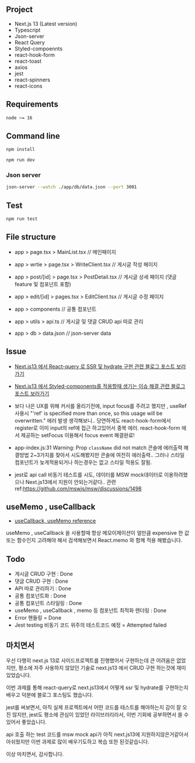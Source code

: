 ## Project
* Next.js 13 (Latest version)
* Typescript
* Json-server
* React Query
* Styled-compoennts
* react-hook-form
* react-toast
* axios
* jest
* react-spinners
* react-icons

## Requirements
```sh
node >= 16
```

## Command line
```sh
npm install
```

```sh
npm run dev
```

### Json server

```sh
json-server --watch ./app/db/data.json --port 3001  
```

## Test
```sh
npm run test
```


## File structure
* app > page.tsx > MainList.tsx // 메인페이지
* app > wrtie > page.tsx > WriteClient.tsx // 게시글 작성 페이지
* app > post/[id] > page.tsx > PostDetail.tsx // 게시글 상세 페이지 (댓글 feature 및 컴포넌트 포함)
* app > edit/[id] > pages.tsx > EditClient.tsx // 게시글 수정 페이지

* app > components // 공통 컴포넌트
* app > utils > api.ts // 게시글 및 댓글 CRUD api 따로 관리

* app > db > data.json // json-server data




## Issue
* [Next.js13 에서 React-query 로 SSR 및 hydrate 구현 관련 블로그 포스트 보러가기](https://fe-kwangmin.tistory.com/46)
* [Next.js13 에서 Styled-components를 적용할때 생기는 이슈 해결 관련 블로그 포스트 보러가기](https://fe-kwangmin.tistory.com/47) 

* 보다 나은 UX를 위해 커서를 올리기전에, input focus를 주려고 했지만 , useRef 사용시 "'ref' is specified more than once, so this usage will be overwritten." 에러 발생
 생각해보니.. 당연하게도 react-hook-form에서 register로 이미 input의 ref에 접근 하고있어서 중복 에러. react-hook-form 에서 제공하는 setFocus 이용해서 focus event 해결완료!

* app-index.js:31 Warning: Prop `className` did not match 콘솔에 에러출력
 해결방법 2~3가지를 찾아서 시도해봤지만 콘솔에 여전히 에러출력..
 그러나 스타일 컴포넌트가 늦게적용되거나 하는경우는 없고 스타일 적용도 잘됨.

* jest로 api call 비동기 테스트를 시도, 데이터를 MSW mock데이터로 이용하려했으나 Next.js13에서 지원이 안되는거같다.. 
관련 ref:https://github.com/mswjs/msw/discussions/1498


## useMemo , useCallback
* [useCallback, useMemo reference](https://www.rinae.dev/posts/review-when-to-usememo-and-usecallback)

useMemo , useCallback 을 사용할때 항상 메모이제이션이 얼만큼 expensive 한 값 또는 함수인지 고려해야 해서 검색해보면서 React.memo 와 함께 적용 해봤습니다.

## Todo
* 게시글 CRUD 구현 : Done
* 댓글 CRUD 구현 : Done
* API 따로 관리하기 : Done
* 공통 컴포넌트화 : Done
* 공통 컴포넌트 스타일링 : Done
* useMemo , useCallback , memo 등 컴포넌트 최적화 렌더링 : Done
* Error 핸들링 = Done
* Jest testing 비동기 코드 위주의 테스트코드 예정 = Attempted failed

 ## 마치면서
 우선 다행히 next.js 13로 사이드프로젝트를 진행했어서 구현하는데 큰 어려움은 없었지만, 평소에 자주 사용하지 않았던 기술로 next.js13 에서 CRUD 구현 하는것에 재미있었습니다.
 
 이번 과제를 통해 react-query로 next.js13에서 어떻게 ssr 및 hydrate를 구현하는지 배우고 덕분에 블로그 포스팅도 했습니다. 
 
 jest를 써보면서, 아직 실제 프로젝트에서 어떤 코드를 테스트를 해야하는지 감이 잘 오진 않지만, jest도 평소에 관심이 있었던 라이브러리라서, 이번 기회에 공부하면서 쓸 수 있어서 좋았습니다.
 
 api 호출 하는 test 코드를 msw mock api가 아직 next.js13에 지원하지않은거같아서 아쉬웠지만 이번 과제로 많이 배우기도하고 복습 또한 된것같습니다.
 
 이상 마치면서, 감사합니다.
